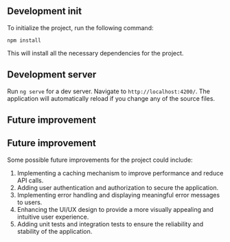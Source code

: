 ## Development init

To initialize the project, run the following command:

```
npm install
```

This will install all the necessary dependencies for the project.

## Development server

Run `ng serve` for a dev server. Navigate to `http://localhost:4200/`. The application will automatically reload if you change any of the source files.

## Future improvement

## Future improvement

Some possible future improvements for the project could include:

1. Implementing a caching mechanism to improve performance and reduce API calls.
2. Adding user authentication and authorization to secure the application.
3. Implementing error handling and displaying meaningful error messages to users.
4. Enhancing the UI/UX design to provide a more visually appealing and intuitive user experience.
5. Adding unit tests and integration tests to ensure the reliability and stability of the application.
